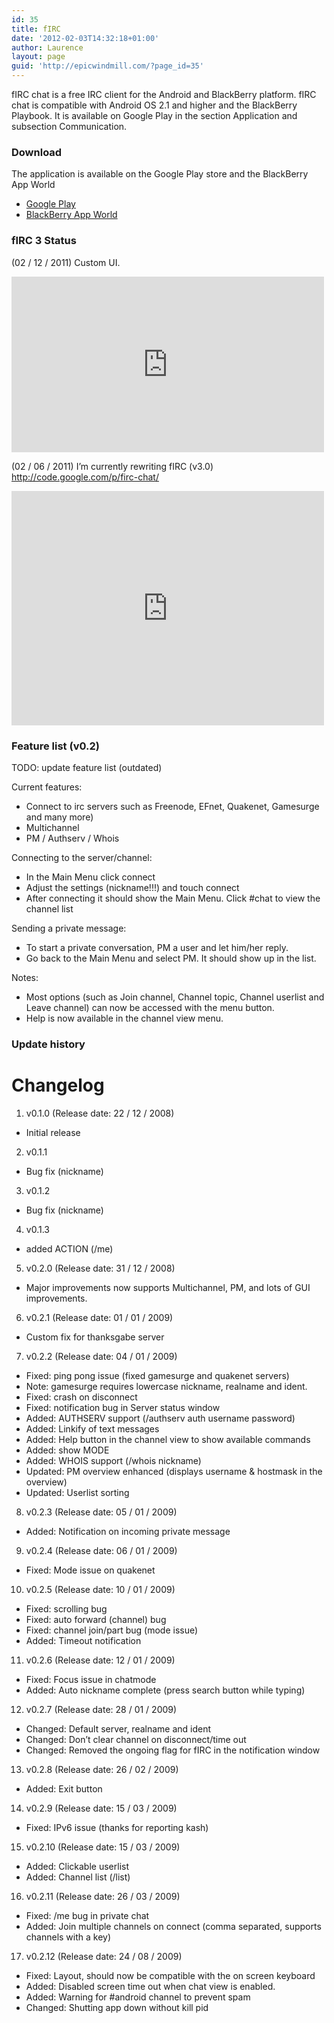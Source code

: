 ```yaml
---
id: 35
title: fIRC
date: '2012-02-03T14:32:18+01:00'
author: Laurence
layout: page
guid: 'http://epicwindmill.com/?page_id=35'
---
```


fIRC chat is a free IRC client for the Android and BlackBerry platform. fIRC chat is compatible with Android OS 2.1 and higher and the BlackBerry Playbook. It is available on Google Play in the section Application and subsection Communication.

### Download

The application is available on the Google Play store and the BlackBerry App World

* [Google Play](https://play.google.com/store/apps/details?id=com.epicwindmill.fIRC)
* [BlackBerry App World](http://appworld.blackberry.com/webstore/content/84131/?lang=en)

### fIRC 3 Status

(02 / 12 / 2011) Custom UI.
<iframe allow="accelerometer; autoplay; clipboard-write; encrypted-media; gyroscope; picture-in-picture; web-share" allowfullscreen="" frameborder="0" height="281" loading="lazy" src="https://www.youtube.com/embed/sqbwetdkZ-Q?feature=oembed" title="fIRC 3 - Demo build 2" width="500"></iframe>

(02 / 06 / 2011) I’m currently rewriting fIRC (v3.0)  
<http://code.google.com/p/firc-chat/>

<iframe allow="accelerometer; autoplay; clipboard-write; encrypted-media; gyroscope; picture-in-picture; web-share" allowfullscreen="" frameborder="0" height="375" loading="lazy" src="https://www.youtube.com/embed/SsIKqkeoAM8?feature=oembed" title="fIRC 3 - Demo build" width="500"></iframe>

### Feature list (v0.2)

TODO: update feature list (outdated)

Current features:

* Connect to irc servers such as Freenode, EFnet, Quakenet, Gamesurge and many more)
* Multichannel
* PM / Authserv / Whois

Connecting to the server/channel:

* In the Main Menu click connect
* Adjust the settings (nickname!!!) and touch connect
* After connecting it should show the Main Menu. Click #chat to view the channel list

Sending a private message:

* To start a private conversation, PM a user and let him/her reply.
* Go back to the Main Menu and select PM. It should show up in the list.

Notes:

* Most options (such as Join channel, Channel topic, Channel userlist and Leave channel) can now be accessed with the menu button.
* Help is now available in the channel view menu.

### Update history

Changelog  
=========

1. v0.1.0 (Release date: 22 / 12 / 2008)  
* Initial release  
2. v0.1.1  
* Bug fix (nickname)  
3. v0.1.2  
* Bug fix (nickname)  
4. v0.1.3  
* added ACTION (/me)
5. v0.2.0 (Release date: 31 / 12 / 2008)  
* Major improvements now supports Multichannel, PM, and lots of GUI improvements.  
6. v0.2.1 (Release date: 01 / 01 / 2009)  
* Custom fix for thanksgabe server  
7. v0.2.2 (Release date: 04 / 01 / 2009)  
* Fixed: ping pong issue (fixed gamesurge and quakenet servers)  
* Note: gamesurge requires lowercase nickname, realname and ident.  
* Fixed: crash on disconnect  
* Fixed: notification bug in Server status window  
* Added: AUTHSERV support (/authserv auth username password)  
* Added: Linkify of text messages  
* Added: Help button in the channel view to show available commands  
* Added: show MODE  
* Added: WHOIS support (/whois nickname)  
* Updated: PM overview enhanced (displays username &amp; hostmask in the overview)  
* Updated: Userlist sorting  
8. v0.2.3 (Release date: 05 / 01 / 2009)  
* Added: Notification on incoming private message  
9. v0.2.4 (Release date: 06 / 01 / 2009)  
* Fixed: Mode issue on quakenet  
10. v0.2.5 (Release date: 10 / 01 / 2009)  
* Fixed: scrolling bug  
* Fixed: auto forward (channel) bug  
* Fixed: channel join/part bug (mode issue)  
* Added: Timeout notification  
11. v0.2.6 (Release date: 12 / 01 / 2009)  
* Fixed: Focus issue in chatmode  
* Added: Auto nickname complete (press search button while typing)  
12. v0.2.7 (Release date: 28 / 01 / 2009)  
* Changed: Default server, realname and ident  
* Changed: Don’t clear channel on disconnect/time out  
* Changed: Removed the ongoing flag for fIRC in the notification window  
13. v0.2.8 (Release date: 26 / 02 / 2009)  
* Added: Exit button  
14. v0.2.9 (Release date: 15 / 03 / 2009)  
* Fixed: IPv6 issue (thanks for reporting kash)  
15. v0.2.10 (Release date: 15 / 03 / 2009)  
* Added: Clickable userlist  
* Added: Channel list (/list)  
16. v0.2.11 (Release date: 26 / 03 / 2009)  
* Fixed: /me bug in private chat  
* Added: Join multiple channels on connect (comma separated, supports channels with a key)  
17. v0.2.12 (Release date: 24 / 08 / 2009)  
* Fixed: Layout, should now be compatible with the on screen keyboard  
* Added: Disabled screen time out when chat view is enabled.  
* Added: Warning for #android channel to prevent spam  
* Changed: Shutting app down without kill pid